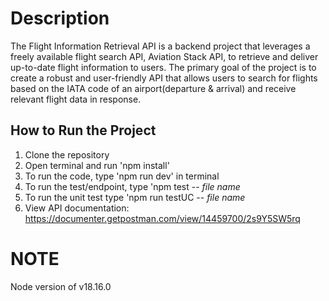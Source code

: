 # Description #
The Flight Information Retrieval API is a backend project that leverages a freely available flight search API, Aviation Stack API, to retrieve and deliver up-to-date flight information to users. The primary goal of the project is to create a robust and user-friendly API that allows users to search for flights based on the IATA code of an airport(departure & arrival) and receive relevant flight data in response.
## How to Run the Project ##
1. Clone the repository 
2. Open terminal and run 'npm install'
3. To run the code, type 'npm run dev' in terminal 
4. To run the test/endpoint, type 'npm test -- *file name*
5. To run the unit test type 'npm run testUC -- *file name*
6. View API documentation: https://documenter.getpostman.com/view/14459700/2s9Y5SW5rq

# NOTE #
Node version of v18.16.0 
